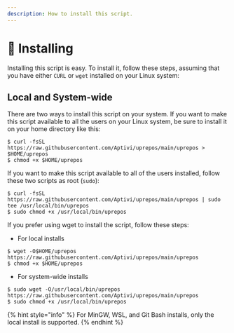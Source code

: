 ```yaml
---
description: How to install this script.
---
```


# 📀 Installing

Installing this script is easy. To install it, follow these steps, assuming that you have either `CURL` or `wget` installed on your Linux system:

## Local and System-wide

There are two ways to install this script on your system. If you want to make this script available to all the users on your Linux system, be sure to install it on your home directory like this:

```
$ curl -fsSL https://raw.githubusercontent.com/Aptivi/uprepos/main/uprepos > $HOME/uprepos
$ chmod +x $HOME/uprepos
```

If you want to make this script available to all of the users installed, follow these two scripts as root (`sudo`):

```
$ curl -fsSL https://raw.githubusercontent.com/Aptivi/uprepos/main/uprepos | sudo tee /usr/local/bin/uprepos
$ sudo chmod +x /usr/local/bin/uprepos
```

If you prefer using wget to install the script, follow these steps:

* For local installs

```
$ wget -O$HOME/uprepos https://raw.githubusercontent.com/Aptivi/uprepos/main/uprepos
$ chmod +x $HOME/uprepos
```

* For system-wide installs

```
$ sudo wget -O/usr/local/bin/uprepos https://raw.githubusercontent.com/Aptivi/uprepos/main/uprepos
$ sudo chmod +x /usr/local/bin/uprepos
```

{% hint style="info" %}
For MinGW, WSL, and Git Bash installs, only the local install is supported.
{% endhint %}

